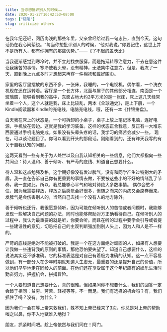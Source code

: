 ```yaml
---
title: 当你想批评别人的时候……
date: 2020-01-27T16:42:53+08:00
tags: ["随笔"]
slug: criticize others
---
```


在我年纪还轻，阅历尚浅的那些年里，父亲曾经给过我一句忠告，直到今天，这句话仍在我心间萦绕。“每当你想批评别人的时候，“他对我说，”你要记住，这世上并不是所有人，都有你拥有的那些优势。”——《了不起的盖茨比》

当我逐渐感觉到寒冷时，并不立刻找衣服穿，而是拖延转移注意力，不去在意这件让我痛苦的事情。寒冷使我头晕，没有精神，无法集中注意力。但是，我冻了一天，直到晚上九点多时才想起来再穿一件棉袄和戴好围巾。

家里的客厅里摆放的东西不多，一张床，我睡的，一个电视机，偶尔看，一个洗衣机现在还在运转着。客厅是一个长方体，北面与屋子的其他部分相连，南面是一个玻璃窗，能够看到我的高中，东面占地大约2平方米的是一张床，床上这几天经常坐着一个人，这个人就是我，床上比较乱，两本《全球通史》，是上下册，一个Kindle阅读器和Kindle的充电线，电脑充电线，哦，还有一本《什锦拼盘》。

白天我在床上的状态是，一个可拆卸的小桌子，桌子上放上笔记本电脑，连好电源，手机放在旁边。这就是我的学习装备。这样的状态正合我意，反正有一大堆东西要通过手机电脑完成。如果没有头晕头疼的话，我学习的痛苦会减少一些。
现在，可以谈论题目了。你可以看到开头的那段话。刚刚看到的，还有昨天我写的有关于自我认知的问题。

这两天看到一些有关于为人处世以及自我认知相关的一些信息，他们大都指向一些共同点：待人温和、善于倾听、有严苛的底线、知道自己想要什么。

待人温和这点勉强及格，这学期好像没有发过脾气，没有和同学产生过特别大的矛盾。我一直在告诉自己你有更重要的事情去做，不要被这些小的不好的情绪乱了节奏，我一直如此。所以，我总能够心平气和地对待绝大多数事情。
偶尔会憋不住，因为我需要释放，释放之后感觉会好很多，但随之而来的内疚又会席卷而来。发脾气是会伤害别人的，当然自己去找一个没有人的地方除外。

善于倾听也还行。我很愿意倾听，因为可能在倾听别人的苦恼或者问题时，我能够发现一些解决自己问题的办法，同时也能够帮助对方正确看待自己。在倾听别人的过程中，我认为最重要的就是听，你要会听。而且在听的过程中要学会引导或者提一些建设性的意见，切忌把自己的主观判断强加到别人头上，因为人和人是不一样的。

严苛的底线是绝对不能被打破的。我是一个在这方面绝对顽固的人，如果有人想要让我做一些违背我的原则的事情，那他恐怕要失望了。知道自己想要什么，这样的说法其实还不够准确。它的标准表达是对自己有着极为准确的认知。这一点不容易做到，有一部分人在少年时期就知道人生虚无，最重要的还是提升自己的价值，所以他们早早地走在同龄人的前面。在他们还在享受属于这个年纪应有的娱乐生活时勤奋努力，把握机会，拼搏冒险。

一个人要知道自己想要什么，真的很难。但如果问你不想要什么，我们的回答一定会趋于相同：贫穷、劳苦、轻视等等，不一而足。我们有选择的机会吗？有，我们抓住了吗？没有。为什么？

因为我们一会在等上帝来救我们，殊不知上帝已经来了3次，你总是对上帝的帮助嗤之以鼻，你不入地狱谁入地狱？

朋友，抓紧时间吧。趁上帝依然与我们同在！阿门。
